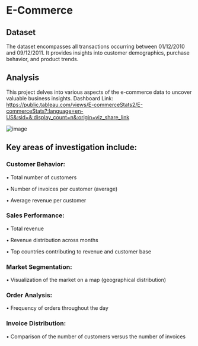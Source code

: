 # E-Commerce 
## Dataset

The dataset encompasses all transactions occurring between 01/12/2010 and 09/12/2011. It provides insights into customer demographics, purchase behavior, and product trends.

## Analysis

This project delves into various aspects of the e-commerce data to uncover valuable business insights.
Dashboard Link: https://public.tableau.com/views/E-commerceStats2/E-commerceStats?:language=en-US&:sid=&:display_count=n&:origin=viz_share_link

![image](https://github.com/nohamhmd/E-Commerce-Tableau-/assets/156810723/575d5452-47e5-4c7a-940d-593982d3fbab)

## Key areas of investigation include:

### Customer Behavior:

• Total number of customers

• Number of invoices per customer (average)

• Average revenue per customer

### Sales Performance:

• Total revenue

• Revenue distribution across months

• Top countries contributing to revenue and customer base

### Market Segmentation:

• Visualization of the market on a map (geographical distribution)

### Order Analysis:

• Frequency of orders throughout the day

### Invoice Distribution:

• Comparison of the number of customers versus the number of invoices
